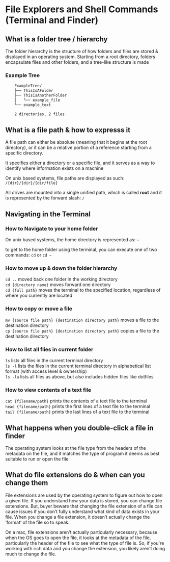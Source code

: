 # File Explorers and Shell Commands (Terminal and Finder)

## What is a folder tree / hierarchy

The folder hierarchy is the structure of how folders and files are stored & displayed in an operating system. Starting from a root directory, folders encapsulate files and other folders, and a tree-like structure is made

### Example Tree

```bash
    ExampleTree/
    ├── ThisIsAFolder
    ├── ThisIsAnotherFolder
    │   └── example_file
    └── example_text

    2 directories, 2 files
```

## What is a file path & how to expresss it

A file path can either be absolute (meaning that it begins at the root directory), or it can be a relative portion of a reference starting from a specific directory.

It specifies either a directory or a specific file, and it serves as a way to identify where information exists on a machine

On unix based systems, file paths are displayed as such:
`/{dir}/{dir}/{dir/file}`

All drives are mounted into a single unified path, which is called **root** and it is represented by the forward slash: `/`

## Navigating in the Terminal

### How to Navigate to your home folder

On unix based systems, the home directory is represented as: `~`  

to get to the home folder using the terminal, you can execute one of two commands: `cd` or `cd ~`

### How to move up & down the folder hierarchy

`cd ..` moved back one folder in the working directory  
`cd {directory name}` moves forward one directory  
`cd {full path}` moves the terminal to the specified location, regardless of where you currently are located  

### How to copy or move a file

`mv {source file path} {destination directory path}` moves a file to the destination directory  
`cp {source file path} {destination directory path}` copies a file to the destination directory  

### How to list all flies in current folder

`ls` lists all files in the current terminal directory  
`ls -l` lists the files in the current terminal directory in alphabetical list format (with access level & ownership)  
`ls -la` lists all files as above, but also includes hidden files like dotfiles  

### How to view contents of a text file

`cat {filename/path}` prints the contents of a text file to the terminal  
`head {filename/path}` prints the first lines of a text file to the terminal  
`tail {filename/path}` prints the last lines of a text file to the terminal  

## What happens when you double-click a file in finder

The operating system looks at the file type from the headers of the metadata on the file, and it matches the type of program it deems as best suitable to run or open the file

## What do file extensions do & when can you change them

File extensions are used by the operating system to figure out how to open a given file. If you understand how your data is stored, you can change file extensions. But, buyer beware that changing the file extension of a file can cause issues if you don’t fully understand what kind of data exists in your file. When you change a file extension, it doesn’t actually change the ‘format’ of the file so to speak.

On a mac, file extensions aren’t actually particularly necessary, because when the OS goes to open the file, it looks at the metadata of the file, particularly the header of the file to see what the type of file is. So, if you're working with rich data and you change the extension, you likely aren’t doing much to change the file.
